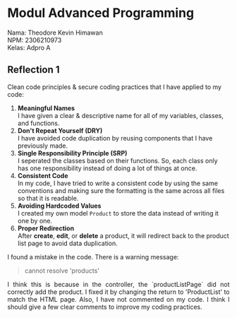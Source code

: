 # Modul Advanced Programming

Nama: Theodore Kevin Himawan<br />
NPM: 2306210973<br />
Kelas: Adpro A

## Reflection 1
Clean code principles & secure coding practices that I have applied to my code:
1. **Meaningful Names**
<br />I have given a clear & descriptive name for all of my variables, classes, and functions.
2. **Don't Repeat Yourself (DRY)**
<br />I have avoided code duplication by reusing components that I have previously made.
3. **Single Responsibility Principle (SRP)**
<br />I seperated the classes based on their functions. So, each class only has one responsibility instead of doing a lot of things at once.
4. **Consistent Code**
<br />In my code, I have tried to write a consistent code by using the same conventions and making sure the formatting is the same across all files so that it is readable.
5. **Avoiding Hardcoded Values**
<br />I created my own model `Product` to store the data instead of writing it one by one.
6. **Proper Redirection**
<br />After <b>create</b>, <b>edit</b>, or <b>delete</b> a product, it will redirect back to the product list page to avoid data duplication.

I found a mistake in the code. There is a warning message:
> cannot resolve 'products'

<p align="justify">I think this is because in the controller, the `productListPage` did not correctly add the product. I fixed it by changing the return to 'ProductList' to match the HTML page. Also, I have not commented on my code. I think I should give a few clear comments to improve my coding practices.</p>

